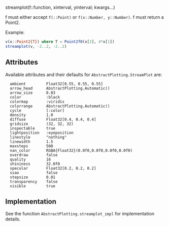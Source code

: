 streamplot(f::function, xinterval, yinterval; kwargs...)

f must either accept `f(::Point)` or `f(x::Number, y::Number)`. f must return a Point2.

Example:

```julia
v(x::Point2{T}) where T = Point2f0(x[2], 4*x[1])
streamplot(v, -2..2, -2..2)
```

## Attributes

Available attributes and their defaults for `AbstractPlotting.StreamPlot` are: 

```
  ambient         Float32[0.55, 0.55, 0.55]
  arrow_head      AbstractPlotting.Automatic()
  arrow_size      0.03
  color           :black
  colormap        :viridis
  colorrange      AbstractPlotting.Automatic()
  cycle           [:color]
  density         1.0
  diffuse         Float32[0.4, 0.4, 0.4]
  gridsize        (32, 32, 32)
  inspectable     true
  lightposition   :eyeposition
  linestyle       "nothing"
  linewidth       1.5
  maxsteps        500
  nan_color       RGBA{Float32}(0.0f0,0.0f0,0.0f0,0.0f0)
  overdraw        false
  quality         16
  shininess       32.0f0
  specular        Float32[0.2, 0.2, 0.2]
  ssao            false
  stepsize        0.01
  transparency    false
  visible         true
```

## Implementation

See the function `AbstractPlotting.streamplot_impl` for implementation details.
